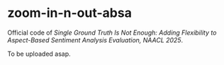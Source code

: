 # zoom-in-n-out-absa
Official code of *Single Ground Truth Is Not Enough: Adding Flexibility to Aspect-Based Sentiment Analysis Evaluation, NAACL 2025*.

To be uploaded asap.
